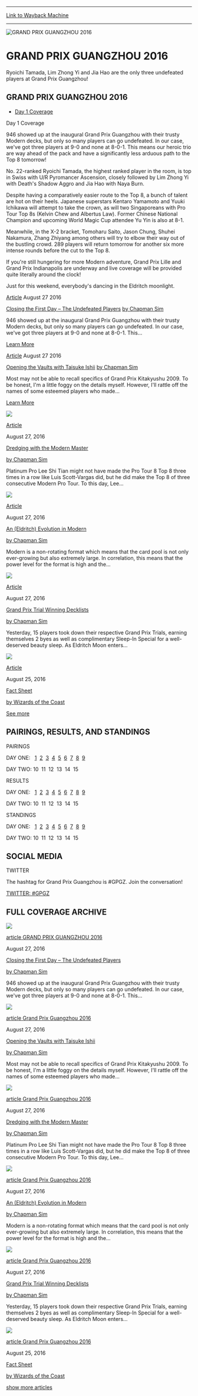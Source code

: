 
---
[Link to Wayback Machine](https://web.archive.org/web/20160828000737/http://magic.wizards.com/en/events/coverage/gpgua16)

[_metadata_:generator]:- "Drupal 7 (http://drupal.org)"
[_metadata_:node]:- "1053361"
[_metadata_:source]:- "div-block-system-main"
[_metadata_:title]:- "GRAND PRIX GUANGZHOU 2016"
[_metadata_:wayback_capture_timestamp]:- "2016-08-28 00:07:37"
[_metadata_:wayback_raw_url]:- "https://web.archive.org/web/20160828000737id_/http://magic.wizards.com/en/events/coverage/gpgua16"
[_metadata_:wayback_url]:- "http://magic.wizards.com/en/events/coverage/gpgua16"
---










![GRAND PRIX GUANGZHOU 2016](https://media.magic.wizards.com/images/featured/d1_gua_header.jpg)




GRAND PRIX GUANGZHOU 2016
=========================




Ryoichi Tamada, Lim Zhong Yi and Jia Hao are the only three undefeated players at Grand Prix Guangzhou!
















GRAND PRIX GUANGZHOU 2016
-------------------------




* [Day 1 Coverage](#tabs-0)


Day 1 Coverage



946 showed up at the inaugural Grand Prix Guangzhou with their trusty Modern decks, but only so many players can go undefeated. In our case, we've got three players at 9-0 and none at 8-0-1. This means our heroic trio are way ahead of the pack and have a significantly less arduous path to the Top 8 tomorrow!


No. 22-ranked Ryoichi Tamada, the highest ranked player in the room, is top in Swiss with U/R Pyromancer Ascension, closely followed by Lim Zhong Yi with Death's Shadow Aggro and Jia Hao with Naya Burn.


Despite having a comparatively easier route to the Top 8, a bunch of talent are hot on their heels. Japanese superstars Kentaro Yamamoto and Yuuki Ichikawa will attempt to take the crown, as will two Singaporeans with Pro Tour Top 8s (Kelvin Chew and Albertus Law). Former Chinese National Champion and upcoming World Magic Cup attendee Yu Yin is also at 8-1.


Meanwhile, in the X-2 bracket, Tomoharu Saito, Jason Chung, Shuhei Nakamura, Zhang Zhiyang among others will try to elbow their way out of the bustling crowd. 289 players will return tomorrow for another six more intense rounds before the cut to the Top 8.


If you're still hungering for more Modern adventure, Grand Prix Lille and Grand Prix Indianapolis are underway and live coverage will be provided quite literally around the clock!


Just for this weekend, everybody's dancing in the Eldritch moonlight.








[Article](/en/events/coverage/gpgua16/closing-the-first-day-undefeated-players-2016-08-27)
 August 27 2016 


[Closing the First Day – The Undefeated Players](/en/events/coverage/gpgua16/closing-the-first-day-undefeated-players-2016-08-27)
[by Chapman Sim](/en/events/coverage/gpgua16/closing-the-first-day-undefeated-players-2016-08-27)

946 showed up at the inaugural Grand Prix Guangzhou with their trusty Modern decks, but only so many players can go undefeated. In our case, we've got three players at 9-0 and none at 8-0-1. This...


[Learn More](/en/events/coverage/gpgua16/closing-the-first-day-undefeated-players-2016-08-27)










[Article](/en/events/coverage/gpgua16/opening-vaults-taisuke-ishii-2016-08-27)
 August 27 2016 


[Opening the Vaults with Taisuke Ishii](/en/events/coverage/gpgua16/opening-vaults-taisuke-ishii-2016-08-27)
[by Chapman Sim](/en/events/coverage/gpgua16/opening-vaults-taisuke-ishii-2016-08-27)

Most may not be able to recall specifics of Grand Prix Kitakyushu 2009. To be honest, I'm a little foggy on the details myself. However, I'll rattle off the names of some esteemed players who made...


[Learn More](/en/events/coverage/gpgua16/opening-vaults-taisuke-ishii-2016-08-27)







  
  



[![](https://web.archive.org/web/20170411142519im_/http://magic.wizards.com/sites/mtg/files/images/hero/Dredging-with-the-Modern-Master-Icon.jpg)](/en/events/coverage/gpgua16/dredging-modern-master-2016-08-27)




[Article](/en/events/coverage/gpgua16/dredging-modern-master-2016-08-27)

August 27, 2016



[Dredging with the Modern Master](/en/events/coverage/gpgua16/dredging-modern-master-2016-08-27)



[by Chapman Sim](/en/events/coverage/gpgua16/dredging-modern-master-2016-08-27)

Platinum Pro Lee Shi Tian might not have made the Pro Tour 8 Top 8 three times in a row like Luis Scott-Vargas did, but he did make the Top 8 of three consecutive Modern Pro Tour. To this day, Lee...






[![](https://web.archive.org/web/20170411142529im_/http://magic.wizards.com/sites/mtg/files/images/hero/An-Eldritch-Evolution-in-Modern-Icon.jpg)](/en/events/coverage/gpgua16/eldritch-evolution-modern-2016-08-27)




[Article](/en/events/coverage/gpgua16/eldritch-evolution-modern-2016-08-27)

August 27, 2016



[An (Eldritch) Evolution in Modern](/en/events/coverage/gpgua16/eldritch-evolution-modern-2016-08-27)



[by Chapman Sim](/en/events/coverage/gpgua16/eldritch-evolution-modern-2016-08-27)

Modern is a non-rotating format which means that the card pool is not only ever-growing but also extremely large. In correlation, this means that the power level for the format is high and the...






[![](https://web.archive.org/web/20170411142418im_/http://magic.wizards.com/sites/mtg/files/images/hero/PT_Icon_GP_Guangzhou.jpg)](/en/articles/archive/grand-prix-trial-winning-decklists-2016-08-27)




[Article](/en/articles/archive/grand-prix-trial-winning-decklists-2016-08-27)

August 27, 2016



[Grand Prix Trial Winning Decklists](/en/articles/archive/grand-prix-trial-winning-decklists-2016-08-27)



[by Chapman Sim](/en/articles/archive/grand-prix-trial-winning-decklists-2016-08-27)

Yesterday, 15 players took down their respective Grand Prix Trials, earning themselves 2 byes as well as complimentary Sleep-In Special for a well-deserved beauty sleep. As Eldritch Moon enters...






[![](https://web.archive.org/web/20170411142418im_/http://magic.wizards.com/sites/mtg/files/images/hero/PT_Icon_GP_Guangzhou.jpg)](/en/events/coverage/gpgua16/fact-sheet)




[Article](/en/events/coverage/gpgua16/fact-sheet)

August 25, 2016



[Fact Sheet](/en/events/coverage/gpgua16/fact-sheet)



[by Wizards of the Coast](/en/events/coverage/gpgua16/fact-sheet)






[See more](javascript:void(0);)










PAIRINGS, RESULTS, AND STANDINGS
--------------------------------




PAIRINGS


DAY ONE:   [1](http://magic.wizards.com/en/events/coverage/gpgua16/round-1-pairings-2016-08-26) 
  [2](http://magic.wizards.com/en/events/coverage/gpgua16/round-2-pairings-2016-08-26) 
  [3](http://magic.wizards.com/en/events/coverage/gpgua16/round-3-pairings-2016-08-26) 
  [4](http://magic.wizards.com/en/events/coverage/gpgua16/round-4-pairings-2016-08-26) 
  [5](http://magic.wizards.com/en/events/coverage/gpgua16/round-5-pairings-2016-08-26) 
  [6](http://magic.wizards.com/en/events/coverage/gpgua16/round-6-pairings-2016-08-26) 
  [7](http://magic.wizards.com/en/events/coverage/gpgua16/round-7-pairings-2016-08-26) 
  [8](http://magic.wizards.com/en/events/coverage/gpgua16/round-8-pairings-2016-08-26) 
  [9](http://magic.wizards.com/en/events/coverage/gpgua16/round-9-pairings-2016-08-26)



 
 DAY TWO: 10  
 11  
 12  
 13  
 14  
 15
 





RESULTS


DAY ONE:   [1](http://magic.wizards.com/en/events/coverage/gpgua16/round-1-results-2016-08-26) 
  [2](http://magic.wizards.com/en/events/coverage/gpgua16/round-2-results-2016-08-26) 
  [3](http://magic.wizards.com/en/events/coverage/gpgua16/round-3-results-2016-08-26) 
  [4](http://magic.wizards.com/en/events/coverage/gpgua16/round-4-results-2016-08-26) 
  [5](http://magic.wizards.com/en/events/coverage/gpgua16/round-5-results-2016-08-26) 
  [6](http://magic.wizards.com/en/events/coverage/gpgua16/round-6-results-2016-08-26) 
  [7](http://magic.wizards.com/en/events/coverage/gpgua16/round-7-results-2016-08-26) 
  [8](http://magic.wizards.com/en/events/coverage/gpgua16/round-8-results-2016-08-26) 
  [9](http://magic.wizards.com/en/events/coverage/gpgua16/round-9-results-2016-08-26)



 
 DAY TWO: 10  
 11  
 12  
 13  
 14  
 15
 





STANDINGS


DAY ONE:   [1](http://magic.wizards.com/en/events/coverage/gpgua16/round-1-standings-2016-08-26) 
  [2](http://magic.wizards.com/en/events/coverage/gpgua16/round-2-standings-2016-08-26) 
  [3](http://magic.wizards.com/en/events/coverage/gpgua16/round-3-standings-2016-08-26) 
  [4](http://magic.wizards.com/en/events/coverage/gpgua16/round-4-standings-2016-08-26) 
  [5](http://magic.wizards.com/en/events/coverage/gpgua16/round-5-standings-2016-08-26) 
  [6](http://magic.wizards.com/en/events/coverage/gpgua16/round-6-standings-2016-08-26) 
  [7](http://magic.wizards.com/en/events/coverage/gpgua16/round-7-standings-2016-08-26) 
  [8](http://magic.wizards.com/en/events/coverage/gpgua16/round-8-standings-2016-08-26) 
  [9](http://magic.wizards.com/en/events/coverage/gpgua16/round-9-standings-2016-08-26)



 
 DAY TWO: 10  
 11  
 12  
 13  
 14  
 15
 









SOCIAL MEDIA
------------






TWITTER



The hashtag for Grand Prix Guangzhou is #GPGZ. Join the conversation!



[TWITTER: #GPGZ](http://twitter.com/hashtag/GPGZ?src=hash) 




 



FULL COVERAGE ARCHIVE
---------------------





[![](https://web.archive.org/web/20170411142458im_/http://magic.wizards.com/sites/mtg/files/images/hero/gpGuangzhou_D1_AwokenHorror_thumb.jpg)](/en/events/coverage/gpgua16/closing-the-first-day-undefeated-players-2016-08-27)




[article GRAND PRIX GUANGZHOU 2016](/en/events/coverage/gpgua16/closing-the-first-day-undefeated-players-2016-08-27) 


 August 27, 2016 




[Closing the First Day – The Undefeated Players](/en/events/coverage/gpgua16/closing-the-first-day-undefeated-players-2016-08-27)




[by Chapman Sim](/en/events/coverage/gpgua16/closing-the-first-day-undefeated-players-2016-08-27)

946 showed up at the inaugural Grand Prix Guangzhou with their trusty Modern decks, but only so many players can go undefeated. In our case, we've got three players at 9-0 and none at 8-0-1. This...






[![](https://web.archive.org/web/20170411142509im_/http://magic.wizards.com/sites/mtg/files/images/hero/Opening-the-Vaults-with-Taisuke-Ishii-Icon.jpg)](/en/events/coverage/gpgua16/opening-vaults-taisuke-ishii-2016-08-27)




[article Grand Prix Guangzhou 2016](/en/events/coverage/gpgua16/opening-vaults-taisuke-ishii-2016-08-27) 


 August 27, 2016 




[Opening the Vaults with Taisuke Ishii](/en/events/coverage/gpgua16/opening-vaults-taisuke-ishii-2016-08-27)




[by Chapman Sim](/en/events/coverage/gpgua16/opening-vaults-taisuke-ishii-2016-08-27)

Most may not be able to recall specifics of Grand Prix Kitakyushu 2009. To be honest, I'm a little foggy on the details myself. However, I'll rattle off the names of some esteemed players who made...






[![](https://web.archive.org/web/20170411142519im_/http://magic.wizards.com/sites/mtg/files/images/hero/Dredging-with-the-Modern-Master-Icon.jpg)](/en/events/coverage/gpgua16/dredging-modern-master-2016-08-27)




[article Grand Prix Guangzhou 2016](/en/events/coverage/gpgua16/dredging-modern-master-2016-08-27) 


 August 27, 2016 




[Dredging with the Modern Master](/en/events/coverage/gpgua16/dredging-modern-master-2016-08-27)




[by Chapman Sim](/en/events/coverage/gpgua16/dredging-modern-master-2016-08-27)

Platinum Pro Lee Shi Tian might not have made the Pro Tour 8 Top 8 three times in a row like Luis Scott-Vargas did, but he did make the Top 8 of three consecutive Modern Pro Tour. To this day, Lee...






[![](https://web.archive.org/web/20170411142529im_/http://magic.wizards.com/sites/mtg/files/images/hero/An-Eldritch-Evolution-in-Modern-Icon.jpg)](/en/events/coverage/gpgua16/eldritch-evolution-modern-2016-08-27)




[article Grand Prix Guangzhou 2016](/en/events/coverage/gpgua16/eldritch-evolution-modern-2016-08-27) 


 August 27, 2016 




[An (Eldritch) Evolution in Modern](/en/events/coverage/gpgua16/eldritch-evolution-modern-2016-08-27)




[by Chapman Sim](/en/events/coverage/gpgua16/eldritch-evolution-modern-2016-08-27)

Modern is a non-rotating format which means that the card pool is not only ever-growing but also extremely large. In correlation, this means that the power level for the format is high and the...






[![](https://web.archive.org/web/20170411142418im_/http://magic.wizards.com/sites/mtg/files/images/hero/PT_Icon_GP_Guangzhou.jpg)](/en/articles/archive/grand-prix-trial-winning-decklists-2016-08-27)




[article Grand Prix Guangzhou 2016](/en/articles/archive/grand-prix-trial-winning-decklists-2016-08-27) 


 August 27, 2016 




[Grand Prix Trial Winning Decklists](/en/articles/archive/grand-prix-trial-winning-decklists-2016-08-27)




[by Chapman Sim](/en/articles/archive/grand-prix-trial-winning-decklists-2016-08-27)

Yesterday, 15 players took down their respective Grand Prix Trials, earning themselves 2 byes as well as complimentary Sleep-In Special for a well-deserved beauty sleep. As Eldritch Moon enters...






[![](https://web.archive.org/web/20170411142418im_/http://magic.wizards.com/sites/mtg/files/images/hero/PT_Icon_GP_Guangzhou.jpg)](/en/events/coverage/gpgua16/fact-sheet)




[article Grand Prix Guangzhou 2016](/en/events/coverage/gpgua16/fact-sheet) 


 August 25, 2016 




[Fact Sheet](/en/events/coverage/gpgua16/fact-sheet)




[by Wizards of the Coast](/en/events/coverage/gpgua16/fact-sheet)






[show more articles](javascript:void(0);)









